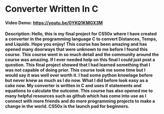 # Converter Written In C
#### Video Demo: https://youtu.be/0YKQ1KMGX3M
#### Description: Hello, this is my final project for CS50x where I have created a converter in the programming language C to convert Distances, Temps, and Liquids. Hope you enjoy! This course has been amazing and has opened many doorways that were unknown to me before I found this course. This course went in so much detail and the community around the course was amazing. If I ever needed help on this final I could just post a question. This final project showed that I had learned something that I was not capable of doing prior. This course took me some time but I would say it was well over worth it. I had some python knowlage before but never knew as much as I do now. What I did before look easy as a cake now. My converter is written in C and uses if statements and equations to calculate the outcome. This course has also opened me to many helpful resources such as github which has come into use as I connect with more friends and do more programming projects to make a change in the world. CS50x is the launch pad for beginners.
